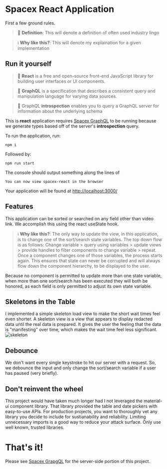 # Spacex React Application
First a few ground rules.
> 📙 **Definition**: This will denote a definition of often used industry lingo

> ℹ️ **Why like this?**: This will denote my explaination for a given implementation

## Run it yourself

> 📙 **React** is a free and open-source front-end JavaScript library for building user interfaces or UI components.

> 📙 **GraphQL** is a specification that describes a consistent query and manipulation language for varying data sources.

> 📙 GraphQL **introspection** enables you to query a GraphQL server for information about the underlying schema


This is **react** application requires [Spacex GraphQL](https://github.com/SkylarWapato/spacex-graphql) to be running because we generate types based off of the server's **introspection** query.

To run the application, run: 

```npm i```

Followed by:

```npm run start```

The console should output something along the lines of

```You can now view spacex-react in the browser```

Your application will be found at [http://localhost:3000/](http://localhost:3000/)

## Features
This application can be sorted or searched on any field other than video link.  We accomplish this using the react useState hook.
> ℹ️ **Why like this?**: The only way to update the view, in this application, is to change one of the sort/search state variables.  The top down flow is as follows: Change variable > query using variables > update views > provide handles to filter components to change variable > repeat.  Once a component changes one of those variables, the process starts again.  This ensures that state can never be corrupted and will always flow down the component hierarchy, to be displayed to the user.

Because no component is permitted to update more than one state variable, when more than one sort/search has been executed they will both be honored, as each field is only permitted to adjust its own state variable.

## Skeletons in the Table
I implemented a simple skeleton load view to make the short wait times feel even shorter.  A skeleton view is a view that appears to display redacted data until the real data is prepared.  It gives the user the feeling that the data is "manifesting" over time, which makes the wait time feel less significant.
![skeleton](assets/skeleton.png)

## Debounce
We don't want every single keystroke to hit our server with a request.  So, we debounce the input and only change the sort/search variable if a user has paused (very briefly).

## Don't reinvent the wheel
This project would have taken much longer had I not leveraged the material-ui component library.  That library provided the table and date pickers with easy-to-use APIs.  For production projects, you want to thoroughly vet any library you decide to include for sustianability and reliability.  Limiting unnecessary imports is a good way to reduce your attack surface.  Only use well known, trusted libraries.

# That's it!
Please see [Spacex GrapgQL](https://github.com/SkylarWapato/spacex-react) for the server-side portion of this project.